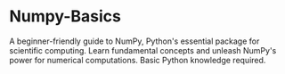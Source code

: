 # Numpy-Basics
A beginner-friendly guide to NumPy, Python's essential package for scientific computing. Learn fundamental concepts and unleash NumPy's power for numerical computations. Basic Python knowledge required.
